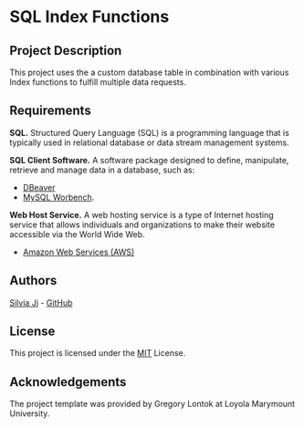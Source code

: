 # SQL Index Functions

## Project Description

This project uses the a custom database table in combination with various Index functions to fulfill multiple data requests.

## Requirements

**SQL.** Structured Query Language (SQL) is a programming language that is typically used in relational database or data stream management systems.

**SQL Client Software.** A software package designed to define, manipulate, retrieve and manage data in a database, such as:
- [DBeaver](https://dbeaver.io/)
- [MySQL Worbench](https://www.mysql.com/products/workbench/).

**Web Host Service.** A web hosting service is a type of Internet hosting service that allows individuals and organizations to make their website accessible via the World Wide Web.
- [Amazon Web Services (AWS)](https://aws.amazon.com/)

## Authors

[Silvia Ji](https://www.linkedin.com/in/silviaji/) - [GitHub](github.com/jisilvia)

## License
This project is licensed under the [MIT](https://choosealicense.com/licenses/mit/) License.

## Acknowledgements

The project template was provided by Gregory Lontok at Loyola Marymount University.
